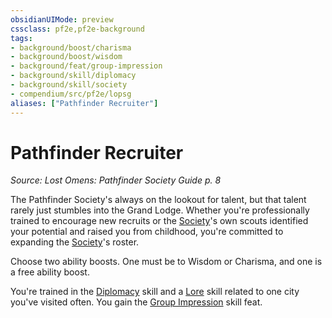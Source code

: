 ```yaml
---
obsidianUIMode: preview
cssclass: pf2e,pf2e-background
tags:
- background/boost/charisma
- background/boost/wisdom
- background/feat/group-impression
- background/skill/diplomacy
- background/skill/society
- compendium/src/pf2e/lopsg
aliases: ["Pathfinder Recruiter"]
---
```

# Pathfinder Recruiter
*Source: Lost Omens: Pathfinder Society Guide p. 8*  

The Pathfinder Society's always on the lookout for talent, but that talent rarely just stumbles into the Grand Lodge. Whether you're professionally trained to encourage new recruits or the [Society](/compendium/skills.md#Society)'s own scouts identified your potential and raised you from childhood, you're committed to expanding the [Society](/compendium/skills.md#Society)'s roster.

Choose two ability boosts. One must be to Wisdom or Charisma, and one is a free ability boost.

You're trained in the [Diplomacy](/compendium/skills.md#Diplomacy) skill and a [Lore](/compendium/skills.md#Lore) skill related to one city you've visited often. You gain the [Group Impression](/compendium/feats/group-impression.md) skill feat.